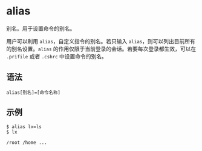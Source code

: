# alias

别名。用于设置命令的别名。

用户可以利用 `alias`，自定义指令的别名。若只输入 `alias`，则可以列出目前所有的别名设置。`alias` 的作用仅限于当前登录的会话。若要每次登录都生效，可以在 `.prifile` 或者 `.cshrc` 中设置命令的别名。

## 语法

    alias[别名]=[命令名称]

## 示例

    $ alias lx=ls
    $ lx

    /root /home ...
